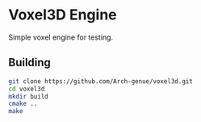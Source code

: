 # Voxel3D Engine

Simple voxel engine for testing.

## Building
```bash
git clone https://github.com/Arch-genue/voxel3d.git
cd voxel3d
mkdir build
cmake ..
make
```